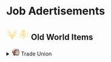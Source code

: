 # Job Adertisements

## <img src="./doc/job_adertisements/icon_session_moderate.png" width="30" /><img src="./doc/job_adertisements/icon_session_sunken_treasure.png" width="30" /> Old World Items

<details>
  <summary><img src="./doc/job_adertisements/icon_building_trade_union.png" width="20" /> Trade Union</summary>

- <details>
  <summary>Forestry/Carpenter</summary>

  - <img src="./doc/job_adertisements/forestry/icon_forestry_1.png" width="20" /> "Common/Uncommon/Rare"
    - Common
      - <img src="./doc/job_adertisements/forestry/icon_worker_406.png" width="20" /> Rumrunner
      - <img src="./doc/job_adertisements/forestry/icon_torcedor_709.png" width="20" /> Lector
      - <img src="./doc/job_adertisements/forestry/icon_worker_104.png" width="20" /> Lumberjack
      - <img src="./doc/job_adertisements/forestry/icon_shepherd_507.png" width="20" /> Poacher
      - <img src="./doc/job_adertisements/forestry/icon_worker_211.png" width="20" /> Burner
    - Uncommon
      - <img src="./doc/job_adertisements/forestry/icon_farmer_201_b.png" width="20" /> Forester
      - <img src="./doc/job_adertisements/forestry/icon_shepherd_514.png" width="20" /> Trapper
      - <img src="./doc/job_adertisements/forestry/icon_worker_413.png" width="20" /> Joiner
      - <img src="./doc/job_adertisements/forestry/icon_worker_404.png" width="20" /> Kilnkeeper
      - <img src="./doc/job_adertisements/forestry/icon_worker_208.png" width="20" /> Iron Founder
    - Rare
      - <img src="./doc/job_adertisements/forestry/icon_explorer_716.png" width="20" /> Park Ranger
      - <img src="./doc/job_adertisements/forestry/icon_hunter_native.png" width="20" /> Expert Hunter
      - <img src="./doc/job_adertisements/forestry/icon_worker_106.png" width="20" /> Cabinet-Maker

  - <img src="./doc/job_adertisements/forestry/icon_forestry_2.png" width="20" /> "Epic/Legendary"
    - Epic
      - <img src="./doc/job_adertisements/forestry/icon_forester_401.png" width="20" /> Miss Rodriguez
      - <img src="./doc/job_adertisements/forestry/icon_hunter_common.png" width="20" /> Wild Frontiersman Steen
      - <img src="./doc/job_adertisements/forestry/icon_worker_202.png" width="20" /> Master Craftsman Morris
    - Legendary
      - <img src="./doc/job_adertisements/forestry/icon_hunter_300.png" width="20" /> Ursula Green
      - <img src="./doc/job_adertisements/forestry/icon_well_dressed_107.png" width="20" /> Seraphim Papadikas, The Window Dresser

  </details>

- <details>
  <summary>Foundries</summary>

  - <img src="./doc/job_adertisements/foundry/icon_smelter_1.png" width="20" /> "Common/Uncommon/Rare"
    - Common
      - <img src="./doc/job_adertisements/foundry/icon_craftsman_common.png" width="20" /> Boilermaker
      - <img src="./doc/job_adertisements/foundry/icon_worker_401.png" width="20" /> Welder
    - Uncommon
      - <img src="./doc/job_adertisements/foundry/icon_emergency_military.png" width="20" /> Military Logistician
      - <img src="./doc/job_adertisements/foundry/icon_worker_208.png" width="20" /> Iron Founder
      - <img src="./doc/job_adertisements/foundry/icon_worker_210.png" width="20" /> Wrought Ironsmith
    - Rare
      - <img src="./doc/job_adertisements/foundry/icon_worker_203.png" width="20" /> Steely-eyed Steelsmith
      - <img src="./doc/job_adertisements/foundry/icon_combustion_chemist.png" width="20" /> Combustion Chemist

  - <img src="./doc/job_adertisements/foundry/icon_smelter_2.png" width="20" /> "Epic/Legendary"
    - Epic
      - <img src="./doc/job_adertisements/foundry/icon_worker_410.png" width="20" /> Master of the Forges
      - <img src="./doc/job_adertisements/foundry/icon_normal_dressed_201_c.png" width="20" /> Goldsmith Gilbert
      - <img src="./doc/job_adertisements/foundry/icon_well_dressed_407.png" width="20" /> Chronometrist Chiara
    - Legendary
      - <img src="./doc/job_adertisements/foundry/icon_well_dressed_111.png" width="20" /> Henri Zanchi, Man of Steel

  </details>

</details>
